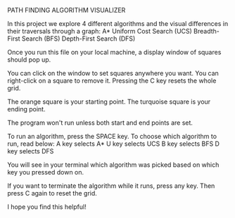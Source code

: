 PATH FINDING ALGORITHM VISUALIZER

In this project we explore 4 different algorithms and the 
visual differences in their traversals through a graph:
A*
Uniform Cost Search (UCS)
Breadth-First Search (BFS)
Depth-First Search (DFS)

Once you run this file on your local machine, 
a display window of squares should pop up.

You can click on the window to set squares anywhere you want.
You can right-click on a square to remove it.
Pressing the C key resets the whole grid.

The orange square is your starting point.
The turquoise square is your ending point.

The program won't run unless both start and end points are set.

To run an algorithm, press the SPACE key.
To choose which algorithm to run, read below:
A key selects A*
U key selects UCS
B key selects BFS
D key selects DFS

You will see in your terminal which algorithm 
was picked based on which key you pressed down on.

If you want to terminate the algorithm while it runs, press any key.
Then press C again to reset the grid.

I hope you find this helpful!
